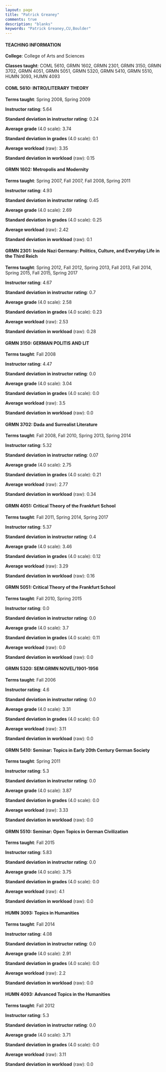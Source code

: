 ```yaml
---
layout: page
title: "Patrick Greaney" 
comments: true
description: "blanks"
keywords: "Patrick Greaney,CU,Boulder"
---
```

<head>
<script src="https://ajax.googleapis.com/ajax/libs/jquery/2.1.3/jquery.min.js"></script>
<script src="https://dl.dropboxusercontent.com/s/pc42nxpaw1ea4o9/highcharts.js?dl=0"></script>
<!-- <script src="../assets/js/highcharts.js"></script> -->
<style type="text/css">@font-face {
	font-family: "Bebas Neue";
	src: url(https://www.filehosting.org/file/details/544349/BebasNeue Regular.otf) format("opentype");
	}
	h1.Bebas { 
		font-family: "Bebas Neue", Verdana, Tahoma;
	}
</style>
</head>
	   
#### TEACHING INFORMATION

**College**: College of Arts and Sciences

**Classes taught**: COML 5610, GRMN 1602, GRMN 2301, GRMN 3150, GRMN 3702, GRMN 4051, GRMN 5051, GRMN 5320, GRMN 5410, GRMN 5510, HUMN 3093, HUMN 4093

#### COML 5610: INTRO/LITERARY THEORY

**Terms taught**: Spring 2008, Spring 2009

**Instructor rating**: 5.64

**Standard deviation in instructor rating**: 0.24

**Average grade** (4.0 scale): 3.74

**Standard deviation in grades** (4.0 scale): 0.1

**Average workload** (raw): 3.35

**Standard deviation in workload** (raw): 0.15

#### GRMN 1602: Metropolis and Modernity

**Terms taught**: Spring 2007, Fall 2007, Fall 2008, Spring 2011

**Instructor rating**: 4.93

**Standard deviation in instructor rating**: 0.45

**Average grade** (4.0 scale): 2.69

**Standard deviation in grades** (4.0 scale): 0.25

**Average workload** (raw): 2.42

**Standard deviation in workload** (raw): 0.1

#### GRMN 2301: Inside Nazi Germany: Politics, Culture, and Everyday Life in the Third Reich

**Terms taught**: Spring 2012, Fall 2012, Spring 2013, Fall 2013, Fall 2014, Spring 2015, Fall 2015, Spring 2017

**Instructor rating**: 4.67

**Standard deviation in instructor rating**: 0.7

**Average grade** (4.0 scale): 2.58

**Standard deviation in grades** (4.0 scale): 0.23

**Average workload** (raw): 2.53

**Standard deviation in workload** (raw): 0.28

#### GRMN 3150: GERMAN POLITIS AND LIT

**Terms taught**: Fall 2008

**Instructor rating**: 4.47

**Standard deviation in instructor rating**: 0.0

**Average grade** (4.0 scale): 3.04

**Standard deviation in grades** (4.0 scale): 0.0

**Average workload** (raw): 3.5

**Standard deviation in workload** (raw): 0.0

#### GRMN 3702: Dada and Surrealist Literature

**Terms taught**: Fall 2008, Fall 2010, Spring 2013, Spring 2014

**Instructor rating**: 5.32

**Standard deviation in instructor rating**: 0.07

**Average grade** (4.0 scale): 2.75

**Standard deviation in grades** (4.0 scale): 0.21

**Average workload** (raw): 2.77

**Standard deviation in workload** (raw): 0.34

#### GRMN 4051: Critical Theory of the Frankfurt School

**Terms taught**: Fall 2011, Spring 2014, Spring 2017

**Instructor rating**: 5.37

**Standard deviation in instructor rating**: 0.4

**Average grade** (4.0 scale): 3.46

**Standard deviation in grades** (4.0 scale): 0.12

**Average workload** (raw): 3.29

**Standard deviation in workload** (raw): 0.16

#### GRMN 5051: Critical Theory of the Frankfurt School

**Terms taught**: Fall 2010, Spring 2015

**Instructor rating**: 0.0

**Standard deviation in instructor rating**: 0.0

**Average grade** (4.0 scale): 3.7

**Standard deviation in grades** (4.0 scale): 0.11

**Average workload** (raw): 0.0

**Standard deviation in workload** (raw): 0.0

#### GRMN 5320: SEM:GRMN NOVEL/1901-1956

**Terms taught**: Fall 2006

**Instructor rating**: 4.6

**Standard deviation in instructor rating**: 0.0

**Average grade** (4.0 scale): 3.31

**Standard deviation in grades** (4.0 scale): 0.0

**Average workload** (raw): 3.11

**Standard deviation in workload** (raw): 0.0

#### GRMN 5410: Seminar: Topics in Early 20th Century German Society

**Terms taught**: Spring 2011

**Instructor rating**: 5.3

**Standard deviation in instructor rating**: 0.0

**Average grade** (4.0 scale): 3.87

**Standard deviation in grades** (4.0 scale): 0.0

**Average workload** (raw): 3.33

**Standard deviation in workload** (raw): 0.0

#### GRMN 5510: Seminar: Open Topics in German Civilization

**Terms taught**: Fall 2015

**Instructor rating**: 5.83

**Standard deviation in instructor rating**: 0.0

**Average grade** (4.0 scale): 3.75

**Standard deviation in grades** (4.0 scale): 0.0

**Average workload** (raw): 4.1

**Standard deviation in workload** (raw): 0.0

#### HUMN 3093: Topics in Humanities

**Terms taught**: Fall 2014

**Instructor rating**: 4.08

**Standard deviation in instructor rating**: 0.0

**Average grade** (4.0 scale): 2.91

**Standard deviation in grades** (4.0 scale): 0.0

**Average workload** (raw): 2.2

**Standard deviation in workload** (raw): 0.0

#### HUMN 4093: Advanced Topics in the Humanities

**Terms taught**: Fall 2012

**Instructor rating**: 5.3

**Standard deviation in instructor rating**: 0.0

**Average grade** (4.0 scale): 3.71

**Standard deviation in grades** (4.0 scale): 0.0

**Average workload** (raw): 3.11

**Standard deviation in workload** (raw): 0.0

